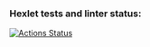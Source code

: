 ### Hexlet tests and linter status:
[![Actions Status](https://github.com/dinalap/frontend-project-46/actions/workflows/hexlet-check.yml/badge.svg)](https://github.com/dinalap/frontend-project-46/actions)